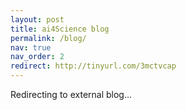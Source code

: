```yaml
---
layout: post
title: ai4Science blog
permalink: /blog/
nav: true
nav_order: 2
redirect: http://tinyurl.com/3mctvcap
---
```


Redirecting to external blog...

